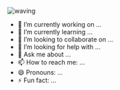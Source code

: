 ![waving](https://capsule-render.vercel.app/api?type=waving&height=200&text=PARK%20YOUNG%20GYU&fontAlign=80&fontAlignY=40&color=gradient)

- 🔭 I’m currently working on ...
- 🌱 I’m currently learning ...
- 👯 I’m looking to collaborate on ...
- 🤔 I’m looking for help with ...
- 💬 Ask me about ...
- 📫 How to reach me: ...
- 😄 Pronouns: ...
- ⚡ Fun fact: ...
